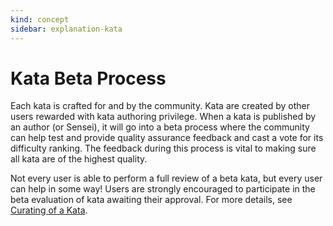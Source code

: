 ```yaml
---
kind: concept
sidebar: explanation-kata
---
```


# Kata Beta Process

Each kata is crafted for and by the community. Kata are created by other users rewarded with kata authoring privilege. When a kata is published by an author (or Sensei), it will go into a beta process where the community can help test and provide quality assurance feedback and cast a vote for its difficulty ranking. The feedback during this process is vital to making sure all kata are of the highest quality.

Not every user is able to perform a full review of a beta kata, but every user can help in some way! Users are strongly encouraged to participate in the beta evaluation of kata awaiting their approval. For more details, see [Curating of a Kata][curating-kata].


[curating-kata]: /cuating/kata/

